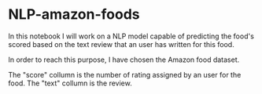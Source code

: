 # NLP-amazon-foods
In this notebook I will work on a NLP model capable of predicting the food's scored based on the text review that an user has written for this food.

In order to reach this purpose, I have chosen the Amazon food dataset.

The "score" collumn is the number of rating assigned by an user for the food. The "text" collumn is the review.
